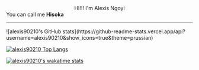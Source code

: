 <center>HI!!! I'm Alexis Ngoyi</center>
You can call me <b>Hisoka</b>
<hr/>
![alexis90210's GitHub stats](https://github-readme-stats.vercel.app/api?username=alexis90210&show_icons=true&theme=prussian)


[![alexis90210 Top Langs](https://github-readme-stats.vercel.app/api/top-langs/?username=alexis90210&langs_count=8)](https://github.com/alexis90210/github-readme-stats)

[![alexis90210's wakatime stats](https://github-readme-stats.vercel.app/api/wakatime?username=Hisoka_tegiro)](https://github.com/alexis90210/github-readme-stats)
